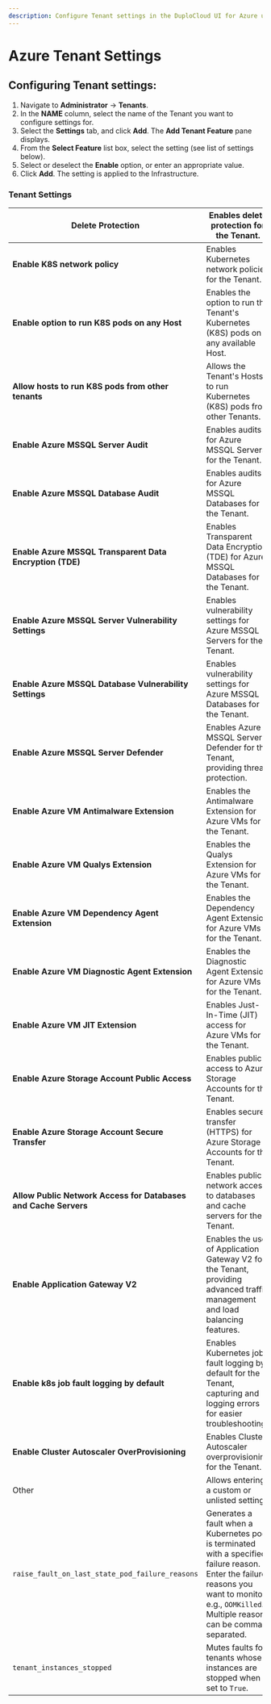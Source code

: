 ```yaml
---
description: Configure Tenant settings in the DuploCloud UI for Azure users
---
```


# Azure Tenant Settings

## Configuring Tenant settings:&#x20;

1. Navigate to **Administrator** -> **Tenants**.
2. In the **NAME** column, select the name of the Tenant you want to configure settings for.&#x20;
3. Select the **Settings** tab, and click **Add**. The **Add Tenant Feature** pane displays.
4. From the **Select Feature** list box, select the setting (see list of settings below).&#x20;
5. Select or deselect the **Enable** option, or enter an appropriate value.&#x20;
6. Click **Add**. The setting is applied to the Infrastructure.&#x20;

### Tenant Settings

| **Delete Protection**                                           | Enables delete protection for the Tenant.                                                                                                                                                         |
| --------------------------------------------------------------- | ------------------------------------------------------------------------------------------------------------------------------------------------------------------------------------------------- |
| **Enable K8S network policy**                                   | Enables Kubernetes network policies for the Tenant.                                                                                                                                               |
| **Enable option to run K8S pods on any Host**                   | Enables the option to run the Tenant's Kubernetes (K8S) pods on any available Host.                                                                                                               |
| **Allow hosts to run K8S pods from other tenants**              | Allows the Tenant's Hosts to run Kubernetes (K8S) pods from other Tenants.                                                                                                                        |
| **Enable Azure MSSQL Server Audit**                             | Enables audits for Azure MSSQL Servers for the Tenant.                                                                                                                                            |
| **Enable Azure MSSQL Database Audit**                           | Enables audits for Azure MSSQL Databases for the Tenant.                                                                                                                                          |
| **Enable Azure MSSQL Transparent Data Encryption (TDE)**        | Enables Transparent Data Encryption (TDE) for Azure MSSQL Databases for the Tenant.                                                                                                               |
| **Enable Azure MSSQL Server Vulnerability Settings**            | Enables vulnerability settings for Azure MSSQL Servers for the Tenant.                                                                                                                            |
| **Enable Azure MSSQL Database Vulnerability Settings**          | Enables vulnerability settings for Azure MSSQL Databases for the Tenant.                                                                                                                          |
| **Enable Azure MSSQL Server Defender**                          | Enables Azure MSSQL Server Defender for the Tenant, providing threat protection.                                                                                                                  |
| **Enable Azure VM Antimalware Extension**                       | Enables the Antimalware Extension for Azure VMs for the Tenant.                                                                                                                                   |
| **Enable Azure VM Qualys Extension**                            | Enables the Qualys Extension for Azure VMs for the Tenant.                                                                                                                                        |
| **Enable Azure VM Dependency Agent Extension**                  | Enables the Dependency Agent Extension for Azure VMs for the Tenant.                                                                                                                              |
| **Enable Azure VM Diagnostic Agent Extension**                  | Enables the Diagnostic Agent Extension for Azure VMs for the Tenant.                                                                                                                              |
| **Enable Azure VM JIT Extension**                               | Enables Just-In-Time (JIT) access for Azure VMs for the Tenant.                                                                                                                                   |
| **Enable Azure Storage Account Public Access**                  | Enables public access to Azure Storage Accounts for the Tenant.                                                                                                                                   |
| **Enable Azure Storage Account Secure Transfer**                | Enables secure transfer (HTTPS) for Azure Storage Accounts for the Tenant.                                                                                                                        |
| **Allow Public Network Access for Databases and Cache Servers** | Enables public network access to databases and cache servers for the Tenant.                                                                                                                      |
| **Enable Application Gateway V2**                               | Enables the use of Application Gateway V2 for the Tenant, providing advanced traffic management and load balancing features.                                                                      |
| **Enable k8s job fault logging by default**                     | Enables Kubernetes job fault logging by default for the Tenant, capturing and logging errors for easier troubleshooting.                                                                          |
| **Enable Cluster Autoscaler OverProvisioning**                  | Enables Cluster Autoscaler overprovisioning for the Tenant.                                                                                                                                       |
| Other                                                           | Allows entering a custom or unlisted setting.                                                                                                                                                     |
| `raise_fault_on_last_state_pod_failure_reasons`                 | Generates a fault when a Kubernetes pod is terminated with a specified failure reason. Enter the failure reasons you want to monitor, e.g., `OOMKilled`. Multiple reasons can be comma-separated. |
| `tenant_instances_stopped`                                      | Mutes faults for tenants whose instances are stopped when set to `True`.                                                                                                                          |

